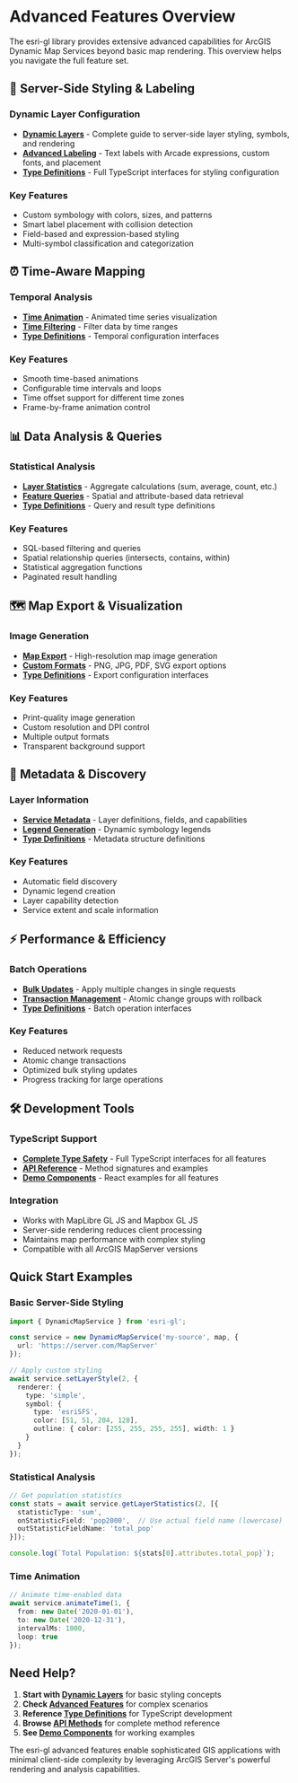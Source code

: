 # Advanced Features Overview

The esri-gl library provides extensive advanced capabilities for ArcGIS Dynamic Map Services beyond basic map rendering. This overview helps you navigate the full feature set.

## 🎨 Server-Side Styling & Labeling

### Dynamic Layer Configuration
- **[Dynamic Layers](./dynamic-layers.md)** - Complete guide to server-side layer styling, symbols, and rendering
- **[Advanced Labeling](./advanced-features.md#server-side-labeling)** - Text labels with Arcade expressions, custom fonts, and placement
- **[Type Definitions](./types.md#labeling-types)** - Full TypeScript interfaces for styling configuration

### Key Features
- Custom symbology with colors, sizes, and patterns
- Smart label placement with collision detection  
- Field-based and expression-based styling
- Multi-symbol classification and categorization

## ⏰ Time-Aware Mapping

### Temporal Analysis
- **[Time Animation](./advanced-features.md#time-aware-layer-management)** - Animated time series visualization
- **[Time Filtering](./advanced-features.md#time-aware-layer-management)** - Filter data by time ranges
- **[Type Definitions](./types.md#time-aware-types)** - Temporal configuration interfaces

### Key Features
- Smooth time-based animations
- Configurable time intervals and loops
- Time offset support for different time zones
- Frame-by-frame animation control

## 📊 Data Analysis & Queries

### Statistical Analysis  
- **[Layer Statistics](./advanced-features.md#statistical-analysis)** - Aggregate calculations (sum, average, count, etc.)
- **[Feature Queries](./advanced-features.md#statistical-analysis)** - Spatial and attribute-based data retrieval
- **[Type Definitions](./types.md#query--statistics-types)** - Query and result type definitions

### Key Features
- SQL-based filtering and queries
- Spatial relationship queries (intersects, contains, within)
- Statistical aggregation functions
- Paginated result handling

## 🗺️ Map Export & Visualization

### Image Generation
- **[Map Export](./advanced-features.md#high-resolution-map-export)** - High-resolution map image generation
- **[Custom Formats](./advanced-features.md#supported-export-formats)** - PNG, JPG, PDF, SVG export options
- **[Type Definitions](./types.md#export-types)** - Export configuration interfaces

### Key Features
- Print-quality image generation
- Custom resolution and DPI control
- Multiple output formats
- Transparent background support

## 📖 Metadata & Discovery

### Layer Information
- **[Service Metadata](./advanced-features.md#metadata-discovery)** - Layer definitions, fields, and capabilities  
- **[Legend Generation](./advanced-features.md#metadata-discovery)** - Dynamic symbology legends
- **[Type Definitions](./types.md#metadata-types)** - Metadata structure definitions

### Key Features
- Automatic field discovery
- Dynamic legend creation
- Layer capability detection
- Service extent and scale information

## ⚡ Performance & Efficiency

### Batch Operations
- **[Bulk Updates](./advanced-features.md#batch-operations--transactions)** - Apply multiple changes in single requests
- **[Transaction Management](./advanced-features.md#transaction-management)** - Atomic change groups with rollback
- **[Type Definitions](./types.md#batch-operation-types)** - Batch operation interfaces

### Key Features
- Reduced network requests
- Atomic change transactions
- Optimized bulk styling updates
- Progress tracking for large operations

## 🛠️ Development Tools

### TypeScript Support
- **[Complete Type Safety](./types.md)** - Full TypeScript interfaces for all features
- **[API Reference](./dynamic-map-service.md)** - Method signatures and examples
- **[Demo Components](https://github.com/your-repo/tree/main/src/demo)** - React examples for all features

### Integration
- Works with MapLibre GL JS and Mapbox GL JS
- Server-side rendering reduces client processing
- Maintains map performance with complex styling
- Compatible with all ArcGIS MapServer versions

## Quick Start Examples

### Basic Server-Side Styling
```typescript
import { DynamicMapService } from 'esri-gl';

const service = new DynamicMapService('my-source', map, { 
  url: 'https://server.com/MapServer' 
});

// Apply custom styling
await service.setLayerStyle(2, {
  renderer: {
    type: 'simple',
    symbol: {
      type: 'esriSFS',
      color: [51, 51, 204, 128],
      outline: { color: [255, 255, 255, 255], width: 1 }
    }
  }
});
```

### Statistical Analysis
```typescript
// Get population statistics
const stats = await service.getLayerStatistics(2, [{
  statisticType: 'sum',
  onStatisticField: 'pop2000',  // Use actual field name (lowercase)
  outStatisticFieldName: 'total_pop'
}]);

console.log(`Total Population: ${stats[0].attributes.total_pop}`);
```

### Time Animation
```typescript
// Animate time-enabled data
await service.animateTime(1, {
  from: new Date('2020-01-01'),
  to: new Date('2020-12-31'),
  intervalMs: 1000,
  loop: true
});
```

## Need Help?

1. **Start with [Dynamic Layers](./dynamic-layers.md)** for basic styling concepts
2. **Check [Advanced Features](./advanced-features.md)** for complex scenarios  
3. **Reference [Type Definitions](./types.md)** for TypeScript development
4. **Browse [API Methods](./dynamic-map-service.md)** for complete method reference
5. **See [Demo Components](https://github.com/your-repo/tree/main/src/demo)** for working examples

The esri-gl advanced features enable sophisticated GIS applications with minimal client-side complexity by leveraging ArcGIS Server's powerful rendering and analysis capabilities.